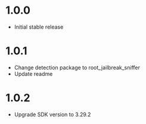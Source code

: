# 1.0.0

- Initial stable release

# 1.0.1

- Change detection package to root_jailbreak_sniffer
- Update readme

# 1.0.2

- Upgrade SDK version to 3.29.2
